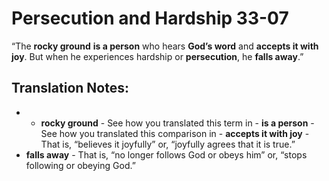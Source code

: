 Persecution and Hardship 33-07
================================


“The **rocky ground** **is a person** who hears **God’s word**
and **accepts it with joy**. But when he experiences hardship or
**persecution**, he **falls away**.”

Translation Notes:
------------------

- -   **rocky ground** - See how you translated this term in -   **is
a person** - See how you translated this comparison in -   **accepts it
with joy** - That is, “believes it joyfully” or,
    “joyfully agrees that it is true.”
-   **falls away** - That is, “no longer follows God or obeys him” or,
    “stops following or obeying God.”


